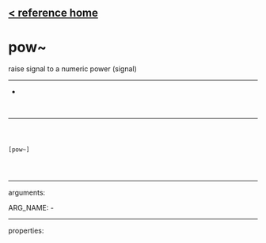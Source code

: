 [< reference home](ceammc_lib.html)
---

# pow~


raise signal to a numeric power (signal)

---

-
<br>


---


```



[pow~]


            
```

---
arguments:

ARG_NAME: -<br>

---
properties:


